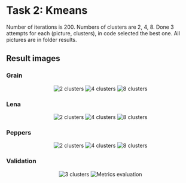 # Task 2: Kmeans 

Number of iterations is 200.
Numbers of clusters are 2, 4, 8.
Done 3 attempts for each (picture, clusters), in code selected the best one.
All pictures are in folder results.


## Result images

### Grain
<p align="center">
	<img src="https://github.com/IvanTyulyandin/stohasticHomeTask/blob/master/kmeans/results/grain_2_clusters.jpg" alt = "2 clusters">
	<img src="https://github.com/IvanTyulyandin/stohasticHomeTask/blob/master/kmeans/results/grain_4_clusters.jpg" alt = "4 clusters">
	<img src="https://github.com/IvanTyulyandin/stohasticHomeTask/blob/master/kmeans/results/grain_8_clusters.jpg" alt = "8 clusters">
</p>

### Lena
<p align="center">
	<img src="https://github.com/IvanTyulyandin/stohasticHomeTask/blob/master/kmeans/results/lena_2_clusters.jpg" alt = "2 clusters">
	<img src="https://github.com/IvanTyulyandin/stohasticHomeTask/blob/master/kmeans/results/lena_4_clusters.jpg" alt = "4 clusters">
	<img src="https://github.com/IvanTyulyandin/stohasticHomeTask/blob/master/kmeans/results/lena_8_clusters.jpg" alt = "8 clusters">
</p>

### Peppers
<p align="center">
	<img src="https://github.com/IvanTyulyandin/stohasticHomeTask/blob/master/kmeans/results/peppers_2_clusters.jpg" alt = "2 clusters">
	<img src="https://github.com/IvanTyulyandin/stohasticHomeTask/blob/master/kmeans/results/peppers_4_clusters.jpg" alt = "4 clusters">
	<img src="https://github.com/IvanTyulyandin/stohasticHomeTask/blob/master/kmeans/results/peppers_8_clusters.jpg" alt = "8 clusters">
</p>

### Validation
<p align="center">
	<img src="https://github.com/IvanTyulyandin/stohasticHomeTask/blob/master/kmeans/results/3_cluster_policemen_out.jpg" alt = "3 clusters">
	<img src="https://github.com/IvanTyulyandin/stohasticHomeTask/blob/master/kmeans/results/metrics.png" alt = "Metrics evaluation">
</p>